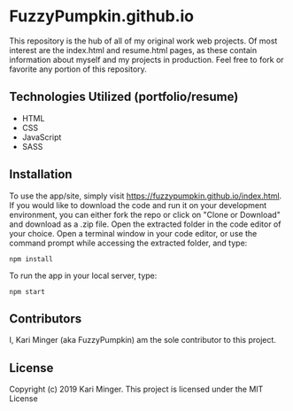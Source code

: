 # FuzzyPumpkin.github.io

This repository is the hub of all of my original work web projects. Of most interest are the index.html and resume.html pages, as these contain information about myself and my projects in production. Feel free to fork or favorite any portion of this repository. 

## Technologies Utilized (portfolio/resume)
* HTML
* CSS
* JavaScript
* SASS

## Installation

To use the app/site, simply visit https://fuzzypumpkin.github.io/index.html. If you would like to download the code and run it on your development environment, you can either fork the repo or click on "Clone or Download" and download as a .zip file. Open the extracted folder in the code editor of your choice. Open a terminal window in your code editor, or use the command prompt while accessing the extracted folder, and type:
```
npm install
```
To run the app in your local server, type:
```
npm start
```

## Contributors
I, Kari Minger (aka FuzzyPumpkin) am the sole contributor to this project.

## License

Copyright (c) 2019 Kari Minger.
This project is licensed under the MIT License

